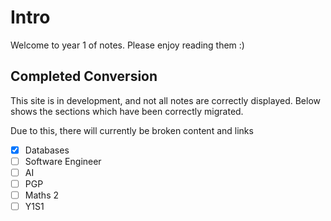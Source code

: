 # Intro
Welcome to year 1 of notes. Please enjoy reading them :)

## Completed Conversion
This site is in development, and not all notes are correctly displayed. Below shows the sections which have been correctly migrated.

Due to this, there will currently be broken content and links 
- [x] Databases
- [ ] Software Engineer
- [ ] AI
- [ ] PGP
- [ ] Maths 2
- [ ] Y1S1